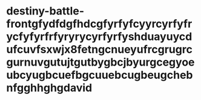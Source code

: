 # destiny-battle-frontgfydfdgfhdcgfyrfyfcyyrcyrfyfrycfyfyrfrfyryrycyrfyrfyshduayuycdufcuvfsxwjx8fetngcnueyufrcgrugrcgurnuvgutujtgutbygbcjbyurgcegyoeubcyugbcuefbgcuuebcugbeugchebnfgghhghgdavid
